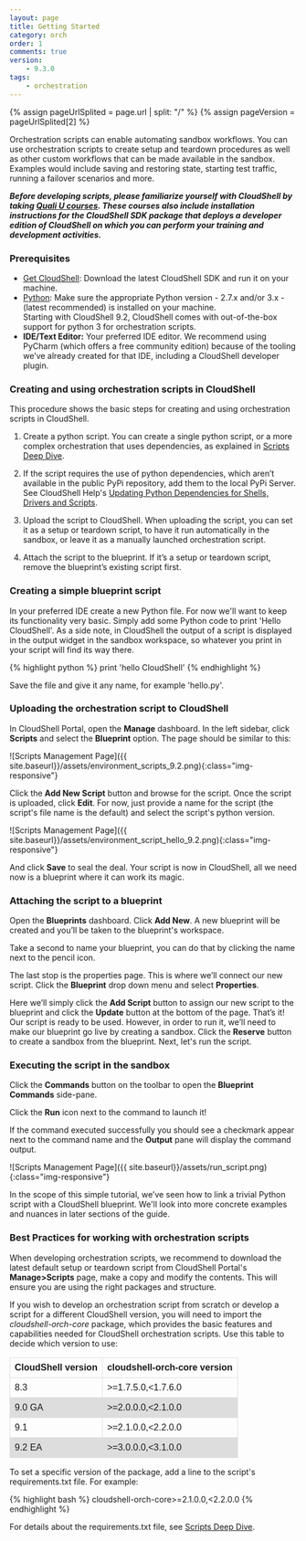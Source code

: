 ```yaml
---
layout: page
title: Getting Started
category: orch
order: 1
comments: true
version: 
    - 9.3.0
tags:
    - orchestration
---
```


{% assign pageUrlSplited = page.url | split: "/" %}
{% assign pageVersion = pageUrlSplited[2] %}

Orchestration scripts can enable automating sandbox workflows. You can use orchestration scripts to create setup
and teardown procedures as well as other custom workflows that can be made available in the sandbox. Examples would include
saving and restoring state, starting test traffic, running a failover scenarios and more.

_**Before developing scripts, please familiarize yourself with CloudShell by taking [Quali U courses](http://courses.quali.com). These courses also include installation instructions for the CloudShell SDK package that deploys a developer edition of CloudShell on which you can perform your training and development activities.**_


### Prerequisites
* [Get CloudShell](http://info.quali.com/cloudshell-developer-edition-download): Download the latest CloudShell SDK and run it on your machine. 
* [Python](https://www.python.org/downloads/): Make sure the appropriate Python version - 2.7.x and/or 3.x - (latest recommended) is installed on your machine.
<br>Starting with CloudShell 9.2, CloudShell comes with out-of-the-box support for python 3 for orchestration scripts.
* **IDE/Text Editor:** Your preferred IDE editor. We recommend using PyCharm (which offers a free community edition) because of the tooling we’ve already created for that IDE, including a CloudShell developer plugin.


### Creating and using orchestration scripts in CloudShell

This procedure shows the basic steps for creating and using orchestration scripts in CloudShell.

1) Create a python script. You can create a single python script, or a more complex orchestration that uses dependencies, as explained in [Scripts Deep Dive]({{site.baseurl}}/orchestration/{{pageVersion}}/scripts-deep-dive.html).

2) If the script requires the use of python dependencies, which aren’t available in the public PyPi repository, add them to the local PyPi Server. See CloudShell Help's <a href="http://help.quali.com/Online%20Help/8.3/Portal/Content/Admn/Updt-Pyth-Libs.htm" target="_blank">Updating Python Dependencies for Shells, Drivers and Scripts</a>.

3) Upload the script to CloudShell. When uploading the script, you can set it as a setup or teardown script, to have it run automatically in the sandbox, or leave it as a manually launched orchestration script.

4) Attach the script to the blueprint. If it’s a setup or teardown script, remove the blueprint’s existing script first.

### Creating a simple blueprint script

In your preferred IDE create a new Python file. For now we'll want to keep its functionality very basic.
Simply add some Python code to print 'Hello CloudShell'.
As a side note, in CloudShell the output of a script is displayed in the output widget in the sandbox workspace,
so whatever you print in your script will find its way there.

{% highlight python %}
print 'hello CloudShell'
{% endhighlight %}

Save the file and give it any name, for example 'hello.py'.

### Uploading the orchestration script to CloudShell

In CloudShell Portal, open the **Manage** dashboard. In the left sidebar, click **Scripts** and select the **Blueprint** option.
The page should be similar to this:

![Scripts Management Page]({{ site.baseurl}}/assets/environment_scripts_9.2.png){:class="img-responsive"}

Click the **Add New Script** button and browse for the script. Once the script is uploaded, click **Edit**. 
For now, just provide a name for the script (the script's file name is the default) and select the script's python version.

![Scripts Management Page]({{ site.baseurl}}/assets/environment_script_hello_9.2.png){:class="img-responsive"}

And click **Save** to seal the deal. Your script is now in CloudShell, all we need now is a blueprint where it can work its magic.

### Attaching the script to a blueprint

Open the **Blueprints** dashboard. Click **Add New**. A new blueprint will be created and you’ll be taken to the blueprint's workspace.

Take a second to name your blueprint, you can do that by clicking the name next to the pencil icon.

The last stop is the properties page. This is where we’ll connect our new script. Click the **Blueprint** drop down menu and select **Properties**. 

Here we’ll simply click the **Add Script** button to assign our new script to the blueprint
and click the **Update** button at the bottom of the page. That’s it! Our script is ready to be used. However, in order to run it, we’ll need to make our blueprint go live by creating a sandbox. Click the **Reserve** button to create a sandbox
from the blueprint. Next, let's run the script.

### Executing the script in the sandbox

Click the **Commands** button on the toolbar to open the **Blueprint Commands** side-pane.

Click the **Run** icon next to the command to launch it!

If the command executed successfully you should see a checkmark appear next to the command name and the **Output** pane
will display the command output.

![Scripts Management Page]({{ site.baseurl}}/assets/run_script.png){:class="img-responsive"}

In the scope of this simple tutorial, we’ve seen how to link a trivial Python script with a CloudShell blueprint.
We'll look into more concrete examples and nuances in later sections of the guide.

### Best Practices for working with orchestration scripts

When developing orchestration scripts, we recommend to download the latest default setup or teardown script from CloudShell Portal's **Manage>Scripts** page, make a copy and modify the contents. This will ensure you are using the right packages and structure.

If you wish to develop an orchestration script from scratch or develop a script for a different CloudShell version, you will need to import the *cloudshell-orch-core* package, which provides the basic features and capabilities needed for CloudShell orchestration scripts. Use this table to decide which version to use:

<style>
table {
    font-family: arial, sans-serif;
    border-collapse: collapse;
    width: 100%;
}

td, th {
    border: 1px solid #dddddd;
    text-align: left;
    padding: 8px;
}

tr:nth-child(even) {
    background-color: #dddddd;
}
</style>

| CloudShell version | cloudshell-orch-core version |
| :--------- | :--------- |
| 8.3 | >=1.7.5.0,<1.7.6.0 |
|9.0 GA | >=2.0.0.0,<2.1.0.0 |
| 9.1 | >=2.1.0.0,<2.2.0.0 |
| 9.2 EA | >=3.0.0.0,<3.1.0.0 |

To set a specific version of the package, add a line to the script's requirements.txt file. For example:

{% highlight bash %}
cloudshell-orch-core>=2.1.0.0,<2.2.0.0
{% endhighlight %}

For details about the requirements.txt file, see [Scripts Deep Dive]({{site.baseurl}}/orchestration/{{pageVersion}}/scripts-deep-dive.html).

